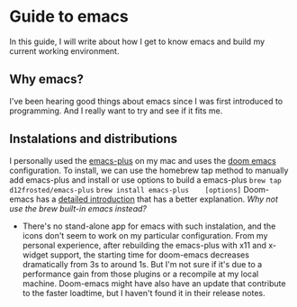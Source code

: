 # Guide to emacs
In this guide, I will write about how I get to know emacs and build my current working environment.

## Why emacs?
I've been hearing good things about emacs since I was first introduced to programming. And I really want to try and see if it fits me.

## Instalations and distributions
I personally used the [emacs-plus](https://github.com/d12frosted/homebrew-emacs-plus) on my mac and uses the [doom emacs](https://github.com/hlissner/doom-emacs) configuration.
To install, we can use the homebrew tap method to manually add emacs-plus and install or use options to build a emacs-plus
`brew tap d12frosted/emacs-plus`
`brew install emacs-plus    [options]`
Doom-emacs has a [detailed introduction](https://github.com/hlissner/doom-emacs/blob/develop/docs/getting_started.org#with-homebrew) that has a better explanation. 
*Why not use the brew built-in emacs instead?*
- There's no stand-alone app for emacs with such instalation, and the icons don't seem to work on my particular configuration.
From my personal experience, after rebuilding the emacs-plus with x11 and x-widget support, the starting time for doom-emacs decreases dramatically from 3s to around 1s. 
But I'm not sure if it's due to a performance gain from those plugins or a recompile at my local machine. Doom-emacs might have also have an update that contribute to the faster loadtime, but I haven't found it in their release notes.

